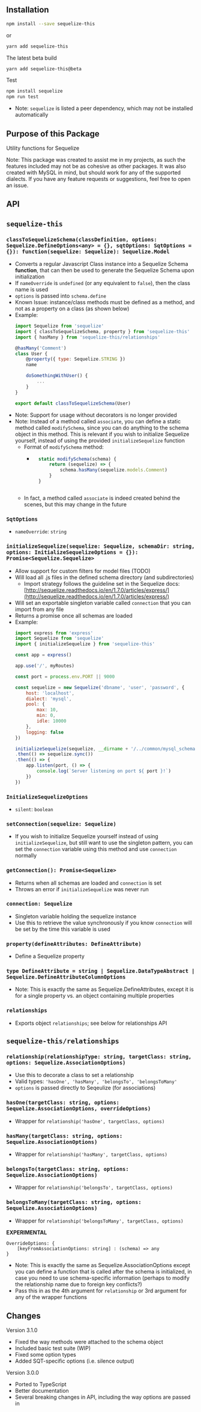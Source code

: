 ## Installation

```sh
npm install --save sequelize-this
```

or

```sh
yarn add sequelize-this
```

The latest beta build

```sh
yarn add sequelize-this@beta
```

Test

```sh
npm install sequelize
npm run test
```

- Note: `sequelize` is listed a peer dependency, which may not be installed automatically

## Purpose of this Package

Utility functions for Sequelize

Note: This package was created to assist me in my projects, as such the features included may not be as cohesive as other packages. It was also created with MySQL in mind, but should work for any of the supported dialects. If you have any feature requests or suggestions, feel free to open an issue.

## API

## `sequelize-this`

### `classToSequelizeSchema(classDefinition, options: Sequelize.DefineOptions<any> = {}, sqtOptions: SqtOptions = {}): function(sequelize: Sequelize): Sequelize.Model`
- Converts a regular Javascript Class instance into a Sequelize Schema **function**, that can then be used to generate the Sequelize Schema upon initialization
- If `nameOverride` is `undefined` (or any equivalent to `false`), then the class name is used
- `options` is passed into `schema.define`
- Known Issue: instance/class methods must be defined as a method, and not as a property on a class (as shown below)
- Example:
    ```javascript
    import Sequelize from 'sequelize'
    import { classToSequelizeSchema, property } from 'sequelize-this'
    import { hasMany } from 'sequelize-this/relationships'

    @hasMany('Comment')
    class User {
        @property({ type: Sequelize.STRING })
        name

        doSomethingWithUser() {
            ...
        }
    }

    export default classToSequelizeSchema(User)
    ```
- Note: Support for usage without decorators is no longer provided
- Note: Instead of a method called `associate`, you can define a static method called `modifySchema`, since you can do anything to the schema object in this method. This is relevant if you wish to initialize Sequelize yourself, instead of using the provided `initializeSequelize` function
    - Format of `modifySchema` method:
        - ```javascript
            static modifySchema(schema) {
                return (sequelize) => {
                    schema.hasMany(sequelize.models.Comment)
                }
            }
        ```
    - In fact, a method called `associate` is indeed created behind the scenes, but this may change in the future

### `SqtOptions`
- `nameOverride`: `string`

### `initializeSequelize(sequelize: Sequelize, schemaDir: string, options: InitializeSequelizeOptions = {}): Promise<Sequelize.Sequelize>`
- Allow support for custom filters for model files (TODO)
- Will load all .js files in the defined schema directory (and subdirectories)
    - Import strategy follows the guideline set in the Sequelize docs: [http://sequelize.readthedocs.io/en/1.7.0/articles/express/](http://sequelize.readthedocs.io/en/1.7.0/articles/express/)
- Will set an exportable singleton variable called `connection` that you can import from any file
- Returns a promise once all schemas are loaded
- Example:
    ```javascript
    import express from 'express'
    import Sequelize from 'sequelize'
    import { initializeSequelize } from 'sequelize-this'

    const app = express()

    app.use('/', myRoutes)

    const port = process.env.PORT || 9000

    const sequelize = new Sequelize('dbname', 'user', 'password', {
        host: 'localhost',
        dialect: 'mysql',
        pool: {
            max: 10,
            min: 0,
            idle: 10000
        },
        logging: false
    })

    initializeSequelize(sequelize, __dirname + '/../common/mysql_schema')
    .then(() => sequelize.sync())
    .then(() => {
        app.listen(port, () => {
            console.log(`Server listening on port ${ port }!`)
        })
    })
    ```

### `InitializeSequelizeOptions`
- `silent`: `boolean`

### `setConnection(sequelize: Sequelize)`
- If you wish to initialize Sequelize yourself instead of using `initializeSequelize`, but still want to use the singleton pattern, you can set the `connection` variable using this method and use `connection` normally

### `getConnection(): Promise<Sequelize>`
- Returns when all schemas are loaded and `connection` is set
- Throws an error if `initializeSequelize` was never run

### `connection: Sequelize`
- Singleton variable holding the sequelize instance
- Use this to retrieve the value synchronously if you know `connection` will be set by the time this variable is used

### `property(defineAttributes: DefineAttribute)`
- Define a Sequelize property

### `type DefineAttribute = string | Sequelize.DataTypeAbstract | Sequelize.DefineAttributeColumnOptions`
- Note: This is exactly the same as Sequelize.DefineAttributes, except it is for a single property vs. an object containing multiple properties

### `relationships`

- Exports object `relationships`; see below for relationships API

## `sequelize-this/relationships`

### `relationship(relationshipType: string, targetClass: string, options: Sequelize.AssociationOptions)`
- Use this to decorate a class to set a relationship
- Valid types: `'hasOne', 'hasMany', 'belongsTo', 'belongsToMany'`
- `options` is passed directly to Seqeulize (for associations)

### `hasOne(targetClass: string, options: Sequelize.AssociationOptions, overrideOptions)`
- Wrapper for `relationship('hasOne', targetClass, options)`

### `hasMany(targetClass: string, options: Sequelize.AssociationOptions)`
- Wrapper for `relationship('hasMany', targetClass, options)`

### `belongsTo(targetClass: string, options: Sequelize.AssociationOptions)`
- Wrapper for `relationship('belongsTo', targetClass, options)`

### `belongsToMany(targetClass: string, options: Sequelize.AssociationOptions)`
- Wrapper for `relationship('belongsToMany', targetClass, options)`

**EXPERIMENTAL**
```
OverrideOptions: {
    [keyFromAssociationOptions: string] : (schema) => any
}
```
- Note: This is exactly the same as Sequelize.AssociationOptions except you can define a function that is called after the schema is initialized, in case you need to use schema-specific information (perhaps to modify the relationship name due to foreign key conflicts?)
- Pass this in as the 4th argument for `relationship` or 3rd argument for any of the wrapper functions


## Changes

Version 3.1.0
- Fixed the way methods were attached to the schema object
- Included basic test suite (WIP)
- Fixed some option types
- Added SQT-specific options (i.e. silence output)

Version 3.0.0
- Ported to TypeScript
- Better documentation
- Several breaking changes in API, including the way options are passed in
